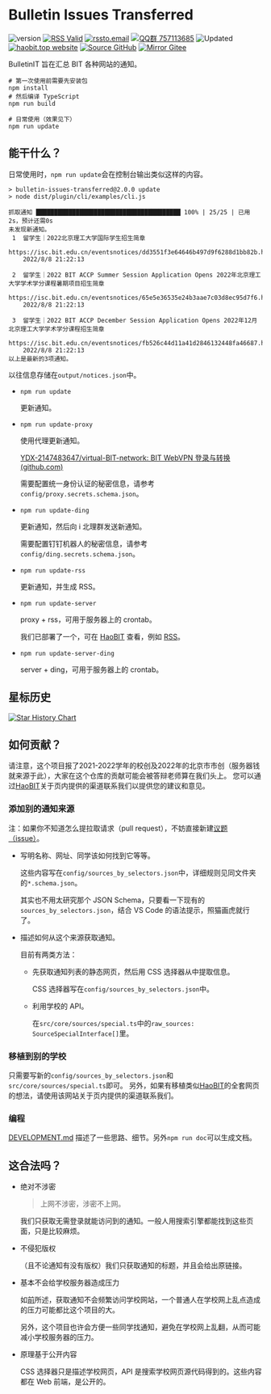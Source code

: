 # Bulletin Issues Transferred

![version](https://img.shields.io/github/package-json/v/YDX-2147483647/bulletin-issues-transferred)
[![RSS Valid](https://img.shields.io/badge/RSS-Valid-orange?logo=rss)](https://validator.w3.org/feed/check.cgi?url=https%3A%2F%2Fhaobit.top%2Fdev%2Ffeed.rss)
[![rssto.email](https://img.shields.io/badge/邮件-rssto.email-pink?logo=maildotru)](https://rssto.email?url=https://haobit.top/dev/feed.rss)
[![QQ群 757113685](https://img.shields.io/badge/QQ群-757113685-0852d6?logo=tencentqq)](https://jq.qq.com/?_wv=1027&k=j13nOAhr)
![Updated](https://img.shields.io/endpoint?url=https%3A%2F%2Fhaobit.top%2Fdev%2Fbadge)
[![haobit.top website](https://img.shields.io/website?label=haobit.top&url=https%3A%2F%2Fhaobit.top)](https://haobit.top/dev/site/notice/)
[![Source GitHub](https://img.shields.io/badge/Source-GitHub-lightgray?logo=github)](https://github.com/YDX-2147483647/bulletin-issues-transferred/)
[![Mirror Gitee](https://img.shields.io/badge/Mirror-Gitee-red?logo=gitee)](https://gitee.com/YDX-2147483647/bulletin-issues-transferred/)

BulletinIT 旨在汇总 BIT 各种网站的通知。

```shell
# 第一次使用前需要先安装包
npm install
# 然后编译 TypeScript
npm run build

# 日常使用（效果见下）
npm run update
```

## 能干什么？

日常使用时，`npm run update`会在控制台输出类似这样的内容。

```
> bulletin-issues-transferred@2.0.0 update
> node dist/plugin/cli/examples/cli.js

抓取通知 ████████████████████████████████████████ 100% | 25/25 | 已用2s，预计还需0s
未发现新通知。
 1  留学生｜2022北京理工大学国际学生招生简章
    https://isc.bit.edu.cn/eventsnotices/dd3551f3e64646b497d9f6288d1bb82b.htm
    2022/8/8 21:22:13

 2  留学生｜2022 BIT ACCP Summer Session Application Opens 2022年北京理工大学学术学分课程暑期项目招生简章
    https://isc.bit.edu.cn/eventsnotices/65e5e36535e24b3aae7c03d8ec95d7f6.htm
    2022/8/8 21:22:13

 3  留学生｜2022 BIT ACCP December Session Application Opens 2022年12月北京理工大学学术学分课程招生简章
    https://isc.bit.edu.cn/eventsnotices/fb526c44d11a41d2846132448fa46687.htm
    2022/8/8 21:22:13
以上是最新的3项通知。
```

以往信息存储在`output/notices.json`中。

- `npm run update`

  更新通知。

- `npm run update-proxy`

  使用代理更新通知。

  [YDX-2147483647/virtual-BIT-network: BIT WebVPN 登录与转换 (github.com)](https://github.com/YDX-2147483647/virtual-BIT-network)

  需要配置统一身份认证的秘密信息，请参考`config/proxy.secrets.schema.json`。

- `npm run update-ding`

  更新通知，然后向 i 北理群发送新通知。

  需要配置钉钉机器人的秘密信息，请参考`config/ding.secrets.schema.json`。

- `npm run update-rss`

  更新通知，并生成 RSS。

- `npm run update-server`

  proxy + rss，可用于服务器上的 crontab。

  我们已部署了一个，可在 [HaoBIT](https://haobit.top/dev/site/notice/) 查看，例如 [RSS](http://haobit.top/dev/feed.rss)。

- `npm run update-server-ding`

  server + ding，可用于服务器上的 crontab。

## 星标历史

[![Star History Chart](https://api.star-history.com/svg?repos=YDX-2147483647/bulletin-issues-transferred&type=Date)](https://star-history.com/#YDX-2147483647/bulletin-issues-transferred&Date)

## 如何贡献？

请注意，这个项目报了2021-2022学年的校创及2022年的北京市市创（服务器钱就来源于此），大家在这个仓库的贡献可能会被答辩老师算在我们头上。
您可以通过[HaoBIT](https://haobit.top/)关于页内提供的渠道联系我们以提供您的建议和意见。

### 添加别的通知来源

注：如果你不知道怎么提拉取请求（pull request），不妨直接新建[议题（issue）](https://github.com/YDX-2147483647/bulletin-issues-transferred/issues/new/choose)。

-   写明名称、网址、同学该如何找到它等等。

    这些内容写在`config/sources_by_selectors.json`中，详细规则见同文件夹的`*.schema.json`。

    其实也不用太研究那个 JSON Schema，只要看一下现有的`sources_by_selectors.json`，结合 VS Code 的语法提示，照猫画虎就行了。

-   描述如何从这个来源获取通知。

    目前有两类方法：

    -   先获取通知列表的静态网页，然后用 CSS 选择器从中提取信息。

        CSS 选择器写在`config/sources_by_selectors.json`中。

    -   利用学校的 API。

        在`src/core/sources/special.ts`中的`raw_sources: SourceSpecialInterface[]`里。

### 移植到别的学校

只需要写新的`config/sources_by_selectors.json`和`src/core/sources/special.ts`即可。
另外，如果有移植类似[HaoBIT](https://haobit.top/)的全套网页的想法，请使用该网站关于页内提供的渠道联系我们。

### 编程

[DEVELOPMENT.md](./DEVELOPMENT.md) 描述了一些思路、细节。另外`npm run doc`可以生成文档。

## 这合法吗？

-   绝对不涉密

    > 上网不涉密，涉密不上网。

    我们只获取无需登录就能访问到的通知。一般人用搜索引擎都能找到这些页面，只是比较麻烦。

-   不侵犯版权

    （且不论通知有没有版权）我们只获取通知的标题，并且会给出原链接。

-   基本不会给学校服务器造成压力

    如[前](#添加别的通知来源)所述，获取通知不会频繁访问学校网站，一个普通人在学校网上乱点造成的压力可能都比这个项目的大。

    另外，这个项目也许会方便一些同学找通知，避免在学校网上乱翻，从而可能减小学校服务器的压力。

-   原理基于公开内容

    CSS 选择器只是描述学校网页，API 是搜索学校网页源代码得到的。这些内容都在 Web 前端，是公开的。
